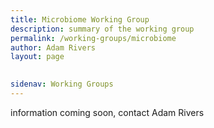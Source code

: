 ```yaml
---
title: Microbiome Working Group
description: summary of the working group
permalink: /working-groups/microbiome
author: Adam Rivers
layout: page

 
sidenav: Working Groups
---
```


information coming soon, contact Adam Rivers